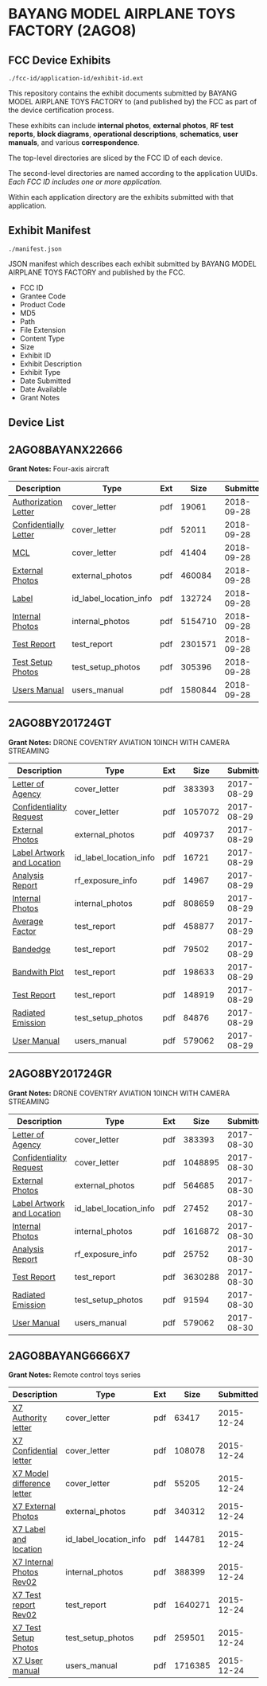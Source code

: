 # BAYANG MODEL AIRPLANE TOYS FACTORY (2AGO8)
## FCC Device Exhibits

```
./fcc-id/application-id/exhibit-id.ext
```

This repository contains the exhibit documents submitted by BAYANG MODEL AIRPLANE TOYS FACTORY to (and published by) the FCC as part of the device certification process.

These exhibits can include **internal photos**, **external photos**, **RF test reports**, **block diagrams**, **operational descriptions**, **schematics**, **user manuals**, and various **correspondence**.

The top-level directories are sliced by the FCC ID of each device.

The second-level directories are named according to the application UUIDs. *Each FCC ID includes one or more application.*

Within each application directory are the exhibits submitted with that application. 

## Exhibit Manifest

```
./manifest.json
```

JSON manifest which describes each exhibit submitted by BAYANG MODEL AIRPLANE TOYS FACTORY and published by the FCC.

- FCC ID
- Grantee Code
- Product Code
- MD5
- Path
- File Extension
- Content Type
- Size
- Exhibit ID
- Exhibit Description
- Exhibit Type
- Date Submitted
- Date Available
- Grant Notes

## Device List
## 2AGO8BAYANX22666
**Grant Notes:** Four-axis aircraft

| Description | Type | Ext | Size | Submitted | Available |
| ----------- | ---- | --- | ---- | --------- | --------- |
| [Authorization Letter](2AGO8BAYANX22666/408ae1beddd3dd890472faf960c9ba78/4023559.pdf) | cover_letter | pdf | 19061 | 2018-09-28 | 2018-09-28 |
| [Confidentially Letter](2AGO8BAYANX22666/408ae1beddd3dd890472faf960c9ba78/4023560.pdf) | cover_letter | pdf | 52011 | 2018-09-28 | 2018-09-28 |
| [MCL](2AGO8BAYANX22666/408ae1beddd3dd890472faf960c9ba78/4023571.pdf) | cover_letter | pdf | 41404 | 2018-09-28 | 2018-09-28 |
| [External Photos](2AGO8BAYANX22666/408ae1beddd3dd890472faf960c9ba78/4023567.pdf) | external_photos | pdf | 460084 | 2018-09-28 | 2018-09-28 |
| [Label](2AGO8BAYANX22666/408ae1beddd3dd890472faf960c9ba78/4023566.pdf) | id_label_location_info | pdf | 132724 | 2018-09-28 | 2018-09-28 |
| [Internal Photos](2AGO8BAYANX22666/408ae1beddd3dd890472faf960c9ba78/4023568.pdf) | internal_photos | pdf | 5154710 | 2018-09-28 | 2018-09-28 |
| [Test Report](2AGO8BAYANX22666/408ae1beddd3dd890472faf960c9ba78/4023570.pdf) | test_report | pdf | 2301571 | 2018-09-28 | 2018-09-28 |
| [Test Setup Photos](2AGO8BAYANX22666/408ae1beddd3dd890472faf960c9ba78/4023569.pdf) | test_setup_photos | pdf | 305396 | 2018-09-28 | 2018-09-28 |
| [Users Manual](2AGO8BAYANX22666/408ae1beddd3dd890472faf960c9ba78/4023561.pdf) | users_manual | pdf | 1580844 | 2018-09-28 | 2018-09-28 |
## 2AGO8BY201724GT
**Grant Notes:** DRONE COVENTRY AVIATION 10INCH WITH CAMERA STREAMING

| Description | Type | Ext | Size | Submitted | Available |
| ----------- | ---- | --- | ---- | --------- | --------- |
| [Letter of Agency](2AGO8BY201724GT/b25364d99f163455911487a0d3944ed5/3532415.pdf) | cover_letter | pdf | 383393 | 2017-08-29 | 2017-08-29 |
| [Confidentiality Request](2AGO8BY201724GT/b25364d99f163455911487a0d3944ed5/3532434.pdf) | cover_letter | pdf | 1057072 | 2017-08-29 | 2017-08-29 |
| [External Photos](2AGO8BY201724GT/b25364d99f163455911487a0d3944ed5/3532473.pdf) | external_photos | pdf | 409737 | 2017-08-29 | 2017-08-29 |
| [Label Artwork and Location](2AGO8BY201724GT/b25364d99f163455911487a0d3944ed5/3532378.pdf) | id_label_location_info | pdf | 16721 | 2017-08-29 | 2017-08-29 |
| [Analysis Report](2AGO8BY201724GT/b25364d99f163455911487a0d3944ed5/3532379.pdf) | rf_exposure_info | pdf | 14967 | 2017-08-29 | 2017-08-29 |
| [Internal Photos](2AGO8BY201724GT/b25364d99f163455911487a0d3944ed5/3532476.pdf) | internal_photos | pdf | 808659 | 2017-08-29 | 2017-08-29 |
| [Average Factor](2AGO8BY201724GT/b25364d99f163455911487a0d3944ed5/3532462.pdf) | test_report | pdf | 458877 | 2017-08-29 | 2017-08-29 |
| [Bandedge](2AGO8BY201724GT/b25364d99f163455911487a0d3944ed5/3532464.pdf) | test_report | pdf | 79502 | 2017-08-29 | 2017-08-29 |
| [Bandwith Plot](2AGO8BY201724GT/b25364d99f163455911487a0d3944ed5/3532465.pdf) | test_report | pdf | 198633 | 2017-08-29 | 2017-08-29 |
| [Test Report](2AGO8BY201724GT/b25364d99f163455911487a0d3944ed5/3532466.pdf) | test_report | pdf | 148919 | 2017-08-29 | 2017-08-29 |
| [Radiated Emission](2AGO8BY201724GT/b25364d99f163455911487a0d3944ed5/3532469.pdf) | test_setup_photos | pdf | 84876 | 2017-08-29 | 2017-08-29 |
| [User Manual](2AGO8BY201724GT/b25364d99f163455911487a0d3944ed5/3532450.pdf) | users_manual | pdf | 579062 | 2017-08-29 | 2017-08-29 |
## 2AGO8BY201724GR
**Grant Notes:** DRONE COVENTRY AVIATION 10INCH WITH CAMERA STREAMING

| Description | Type | Ext | Size | Submitted | Available |
| ----------- | ---- | --- | ---- | --------- | --------- |
| [Letter of Agency](2AGO8BY201724GR/18df186dbbb565f969419d9331419d8a/3532415.pdf) | cover_letter | pdf | 383393 | 2017-08-30 | 2017-08-30 |
| [Confidentiality Request](2AGO8BY201724GR/18df186dbbb565f969419d9331419d8a/3534581.pdf) | cover_letter | pdf | 1048895 | 2017-08-30 | 2017-08-30 |
| [External Photos](2AGO8BY201724GR/18df186dbbb565f969419d9331419d8a/3534588.pdf) | external_photos | pdf | 564685 | 2017-08-30 | 2017-08-30 |
| [Label Artwork and Location](2AGO8BY201724GR/18df186dbbb565f969419d9331419d8a/3534589.pdf) | id_label_location_info | pdf | 27452 | 2017-08-30 | 2017-08-30 |
| [Internal Photos](2AGO8BY201724GR/18df186dbbb565f969419d9331419d8a/3534590.pdf) | internal_photos | pdf | 1616872 | 2017-08-30 | 2017-08-30 |
| [Analysis Report](2AGO8BY201724GR/18df186dbbb565f969419d9331419d8a/3534591.pdf) | rf_exposure_info | pdf | 25752 | 2017-08-30 | 2017-08-30 |
| [Test Report](2AGO8BY201724GR/18df186dbbb565f969419d9331419d8a/3534586.pdf) | test_report | pdf | 3630288 | 2017-08-30 | 2017-08-30 |
| [Radiated Emission](2AGO8BY201724GR/18df186dbbb565f969419d9331419d8a/3534587.pdf) | test_setup_photos | pdf | 91594 | 2017-08-30 | 2017-08-30 |
| [User Manual](2AGO8BY201724GR/18df186dbbb565f969419d9331419d8a/3532450.pdf) | users_manual | pdf | 579062 | 2017-08-30 | 2017-08-30 |
## 2AGO8BAYANG6666X7
**Grant Notes:** Remote control toys series

| Description | Type | Ext | Size | Submitted | Available |
| ----------- | ---- | --- | ---- | --------- | --------- |
| [X7 Authority letter](2AGO8BAYANG6666X7/320fe56cd623b4c4407836f55be8bd06/2855631.pdf) | cover_letter | pdf | 63417 | 2015-12-24 | 2015-12-24 |
| [X7 Confidential letter](2AGO8BAYANG6666X7/320fe56cd623b4c4407836f55be8bd06/2855633.pdf) | cover_letter | pdf | 108078 | 2015-12-24 | 2015-12-24 |
| [X7 Model difference letter](2AGO8BAYANG6666X7/320fe56cd623b4c4407836f55be8bd06/2855635.pdf) | cover_letter | pdf | 55205 | 2015-12-24 | 2015-12-24 |
| [X7 External Photos](2AGO8BAYANG6666X7/320fe56cd623b4c4407836f55be8bd06/2855640.pdf) | external_photos | pdf | 340312 | 2015-12-24 | 2015-12-24 |
| [X7 Label and location](2AGO8BAYANG6666X7/320fe56cd623b4c4407836f55be8bd06/2855658.pdf) | id_label_location_info | pdf | 144781 | 2015-12-24 | 2015-12-24 |
| [X7 Internal Photos Rev02](2AGO8BAYANG6666X7/320fe56cd623b4c4407836f55be8bd06/2855645.pdf) | internal_photos | pdf | 388399 | 2015-12-24 | 2015-12-24 |
| [X7 Test report Rev02](2AGO8BAYANG6666X7/320fe56cd623b4c4407836f55be8bd06/2855655.pdf) | test_report | pdf | 1640271 | 2015-12-24 | 2015-12-24 |
| [X7 Test Setup Photos](2AGO8BAYANG6666X7/320fe56cd623b4c4407836f55be8bd06/2855670.pdf) | test_setup_photos | pdf | 259501 | 2015-12-24 | 2015-12-24 |
| [X7 User manual](2AGO8BAYANG6666X7/320fe56cd623b4c4407836f55be8bd06/2855676.pdf) | users_manual | pdf | 1716385 | 2015-12-24 | 2015-12-24 |
